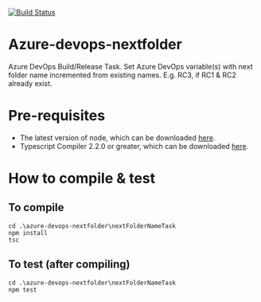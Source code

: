 [![Build Status](https://dev.azure.com/dp7g09/DemoProject/_apis/build/status/NextFolderTask-Build?branchName=master)](https://dev.azure.com/dp7g09/DemoProject/_build/latest?definitionId=5&branchName=master)

# Azure-devops-nextfolder
Azure DevOps Build/Release Task. Set Azure DevOps variable(s) with next folder name incremented from existing names. E.g. RC3, if RC1 & RC2 already exist.

# Pre-requisites
* The latest version of node, which can be downloaded [here](https://nodejs.org/en/download/).
* Typescript Compiler 2.2.0 or greater, which can be downloaded [here](https://www.npmjs.com/package/typescript).

# How to compile & test
## To compile
```
cd .\azure-devops-nextfolder\nextFolderNameTask
npm install
tsc
```

## To test (after compiling)
```
cd .\azure-devops-nextfolder\nextFolderNameTask
npm test
```
